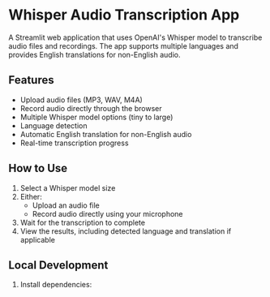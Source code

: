 # Whisper Audio Transcription App

A Streamlit web application that uses OpenAI's Whisper model to transcribe audio files and recordings. The app supports multiple languages and provides English translations for non-English audio.

## Features

- Upload audio files (MP3, WAV, M4A)
- Record audio directly through the browser
- Multiple Whisper model options (tiny to large)
- Language detection
- Automatic English translation for non-English audio
- Real-time transcription progress

## How to Use

1. Select a Whisper model size
2. Either:
   - Upload an audio file
   - Record audio directly using your microphone
3. Wait for the transcription to complete
4. View the results, including detected language and translation if applicable

## Local Development

1. Install dependencies: